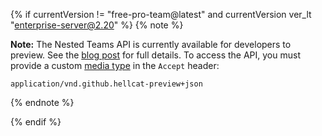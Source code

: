 {% if currentVersion != "free-pro-team@latest" and currentVersion ver_lt "enterprise-server@2.20" %}
{% note %}

**Note:** The Nested Teams API is currently available for developers to preview. See the [blog post](https://developer.github.com/changes/2017-08-30-preview-nested-teams) for full details. To access the API, you must provide a custom [media type](/v3/media) in the `Accept` header:
```
application/vnd.github.hellcat-preview+json
```
{% endnote %}

{% endif %}
